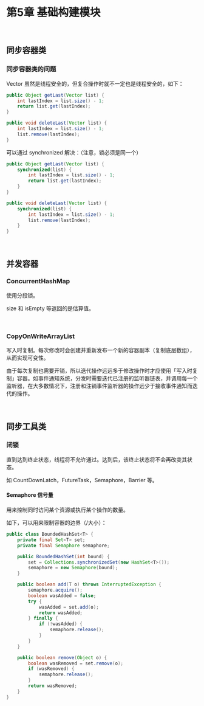# 第5章 基础构建模块

​    

## 同步容器类

### 同步容器类的问题

Vector 虽然是线程安全的，但复合操作时就不一定也是线程安全的，如下：

```java
public Object getLast(Vector list) {
    int lastIndex = list.size() - 1;
    return list.get(lastIndex);
}

public void deleteLast(Vector list) {
    int lastIndex = list.size() - 1;
    list.remove(lastIndex);
}
```

可以通过 synchronized 解决：（注意，锁必须是同一个）

```java
public Object getLast(Vector list) {
    synchronized(list) {
        int lastIndex = list.size() - 1;
        return list.get(lastIndex);
    }
}

public void deleteLast(Vector list) {
    synchronized(list) {
        int lastIndex = list.size() - 1;
        list.remove(lastIndex);
    }
}
```

​    

## 并发容器

### ConcurrentHashMap

使用分段锁。

size 和 isEmpty 等返回的是估算值。

​    

### CopyOnWriteArrayList

写入时复制。每次修改时会创建并重新发布一个新的容器副本（复制底层数组），从而实现可变性。

由于每次复制也需要开销，所以迭代操作远远多于修改操作时才应使用「写入时复制」容器。如事件通知系统，分发时需要迭代已注册的监听器链表，并调用每一个监听器，在大多数情况下，注册和注销事件监听器的操作远少于接收事件通知而迭代的操作。

​    

## 同步工具类

### 闭锁

直到达到终止状态，线程将不允许通过。达到后，该终止状态将不会再改变其状态。

如 CountDownLatch，FutureTask，Semaphore，Barrier 等。

#### Semaphore 信号量

用来控制同时访问某个资源或执行某个操作的数量。

如下，可以用来限制容器的边界（/大小）：

```java
public class BoundedHashSet<T> {
    private final Set<T> set;
    private final Semaphore semaphore;

    public BoundedHashSet(int bound) {
        set = Collections.synchronizedSet(new HashSet<T>());
        semaphore = new Semaphore(bound);
    }

    public boolean add(T o) throws InterruptedException {
        semaphore.acquire();
        boolean wasAdded = false;
        try {
            wasAdded = set.add(o);
            return wasAdded;
        } finally {
            if (!wasAdded) {
                semaphore.release();
            }
        }
    }

    public boolean remove(Object o) {
        boolean wasRemoved = set.remove(o);
        if (wasRemoved) {
            semaphore.release();
        }
        return wasRemoved;
    }
}
```

